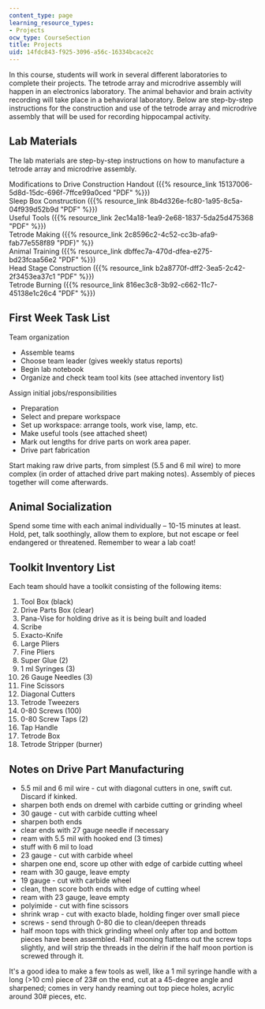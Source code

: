 ```yaml
---
content_type: page
learning_resource_types:
- Projects
ocw_type: CourseSection
title: Projects
uid: 14fdc843-f925-3096-a56c-16334bcace2c
---
```


In this course, students will work in several different laboratories to complete their projects. The tetrode array and microdrive assembly will happen in an electronics laboratory. The animal behavior and brain activity recording will take place in a behavioral laboratory. Below are step-by-step instructions for the construction and use of the tetrode array and microdrive assembly that will be used for recording hippocampal activity.

Lab Materials
-------------

The lab materials are step-by-step instructions on how to manufacture a tetrode array and microdrive assembly.

Modifications to Drive Construction Handout ({{% resource_link 15137006-5d8d-15dc-696f-7ffce99a0ced "PDF" %}})  
Sleep Box Construction ({{% resource_link 8b4d326e-fc80-1a95-8c5a-04f939d52b9d "PDF" %}})  
Useful Tools ({{% resource_link 2ec14a18-1ea9-2e68-1837-5da25d475368 "PDF" %}})  
Tetrode Making ({{% resource_link 2c8596c2-4c52-cc3b-afa9-fab77e558f89 "PDF)" %}}  
Animal Training ({{% resource_link dbffec7a-470d-dfea-e275-bd23fcaa56e2 "PDF" %}})  
Head Stage Construction ({{% resource_link b2a8770f-dff2-3ea5-2c42-2f3453ea37c1 "PDF" %}})  
Tetrode Burning ({{% resource_link 816ec3c8-3b92-c662-11c7-45138e1c26c4 "PDF" %}})

First Week Task List
--------------------

Team organization

*   Assemble teams
*   Choose team leader (gives weekly status reports)
*   Begin lab notebook
*   Organize and check team tool kits (see attached inventory list)

Assign initial jobs/responsibilities

*   Preparation
*   Select and prepare workspace
*   Set up workspace: arrange tools, work vise, lamp, etc.
*   Make useful tools (see attached sheet)
*   Mark out lengths for drive parts on work area paper.
*   Drive part fabrication

Start making raw drive parts, from simplest (5.5 and 6 mil wire) to more complex (in order of attached drive part making notes). Assembly of pieces together will come afterwards.

Animal Socialization
--------------------

Spend some time with each animal individually – 10-15 minutes at least. Hold, pet, talk soothingly, allow them to explore, but not escape or feel endangered or threatened. Remember to wear a lab coat!

Toolkit Inventory List
----------------------

Each team should have a toolkit consisting of the following items:

1.  Tool Box (black)
2.  Drive Parts Box (clear)
3.  Pana-Vise for holding drive as it is being built and loaded
4.  Scribe
5.  Exacto-Knife
6.  Large Pliers
7.  Fine Pliers
8.  Super Glue (2)
9.  1 ml Syringes (3)
10.  26 Gauge Needles (3)
11.  Fine Scissors
12.  Diagonal Cutters
13.  Tetrode Tweezers
14.  0-80 Screws (100)
15.  0-80 Screw Taps (2)
16.  Tap Handle
17.  Tetrode Box
18.  Tetrode Stripper (burner)

Notes on Drive Part Manufacturing
---------------------------------

*   5.5 mil and 6 mil wire - cut with diagonal cutters in one, swift cut. Discard if kinked.
*   sharpen both ends on dremel with carbide cutting or grinding wheel
*   30 gauge - cut with carbide cutting wheel
*   sharpen both ends
*   clear ends with 27 gauge needle if necessary
*   ream with 5.5 mil with hooked end (3 times)
*   stuff with 6 mil to load
*   23 gauge - cut with carbide wheel
*   sharpen one end, score up other with edge of carbide cutting wheel
*   ream with 30 gauge, leave empty
*   19 gauge - cut with carbide wheel
*   clean, then score both ends with edge of cutting wheel
*   ream with 23 gauge, leave empty
*   polyimide - cut with fine scissors
*   shrink wrap - cut with exacto blade, holding finger over small piece
*   screws - send through 0-80 die to clean/deepen threads
*   half moon tops with thick grinding wheel only after top and bottom pieces have been assembled. Half mooning flattens out the screw tops slightly, and will strip the threads in the delrin if the half moon portion is screwed through it.

It's a good idea to make a few tools as well, like a 1 mil syringe handle with a long (>10 cm) piece of 23# on the end, cut at a 45-degree angle and sharpened; comes in very handy reaming out top piece holes, acrylic around 30# pieces, etc.
